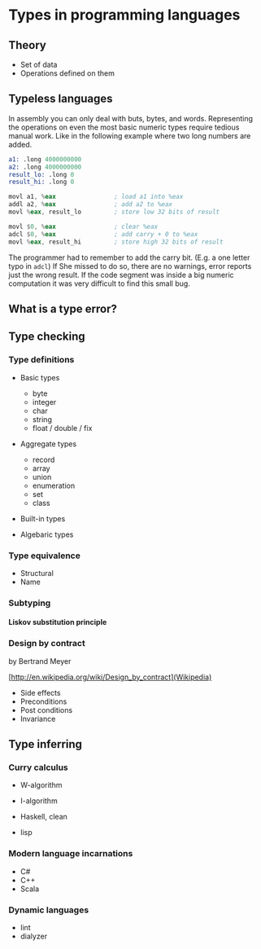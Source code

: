 # Types in programming languages

## Theory

* Set of data
* Operations defined on them

## Typeless languages

In assembly you can only deal with buts, bytes, and
words. Representing the operations on even the most basic numeric
types require tedious manual work. Like in the following example where
two long numbers are added.

```asm
a1: .long 4000000000
a2: .long 4000000000
result_lo: .long 0
result_hi: .long 0

movl a1, %eax                ; load a1 into %eax
addl a2, %eax                ; add a2 to %eax
movl %eax, result_lo         ; store low 32 bits of result

movl $0, %eax                ; clear %eax
adcl $0, %eax                ; add carry + 0 to %eax
movl %eax, result_hi         ; store high 32 bits of result
```

The programmer had to remember to add the carry bit. (E.g. a one
letter typo in ```adcl```) If She missed to do so, there are no
warnings, error reports just the wrong result. If the code segment was
inside a big numeric computation it was very difficult to find this
small bug.

## What is a type error?

## Type checking

### Type definitions

* Basic types
  - byte
  - integer
  - char
  - string
  - float / double / fix

* Aggregate types
  - record
  - array
  - union
  - enumeration
  - set
  - class

* Built-in types
* Algebaric types

### Type equivalence

* Structural
* Name

### Subtyping

#### Liskov substitution principle

### Design by contract

by Bertrand Meyer

[http://en.wikipedia.org/wiki/Design_by_contract](Wikipedia)

* Side effects
* Preconditions
* Post conditions
* Invariance

## Type inferring

### Curry calculus

* W-algorithm
* I-algorithm

* Haskell, clean
* lisp

### Modern language incarnations

* C#
* C++
* Scala

### Dynamic languages

* lint
* dialyzer




